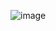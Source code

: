 ![image](https://github.com/QickTM/CS50-CS-Introductory/assets/77444347/b5d81bf0-7ce0-49f1-8afb-5b5dcc62c279)
